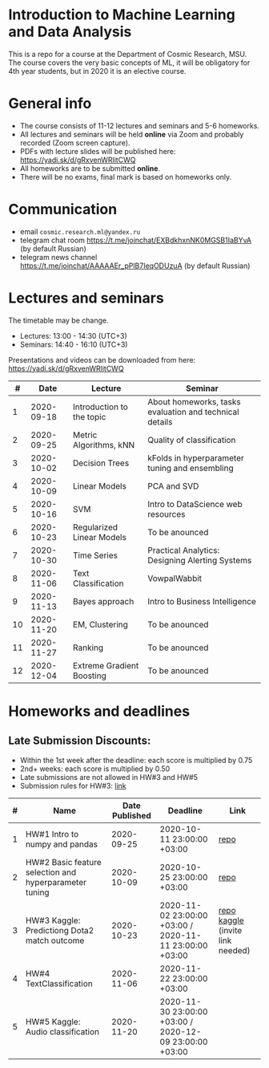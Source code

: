 # Introduction to Machine Learning and Data Analysis

This is a repo for a course at the Department of Cosmic Research, MSU. The course covers the very basic concepts of ML, it will be obligatory for 4th year students, but in 2020 it is an elective course.

# General info
- The course consists of 11-12 lectures and seminars and 5-6 homeworks.
- All lectures and seminars will be held **online** via Zoom and probably recorded (Zoom screen capture).
- PDFs with lecture slides will be published here: https://yadi.sk/d/gRxvenWRlitCWQ
- All homeworks are to be submitted **online**.
- There will be no exams, final mark is based on homeworks only.

# Communication
- email `cosmic.research.ml@yandex.ru`
- telegram chat room https://t.me/joinchat/EXBdkhxnNK0MGSB1IaBYvA (by default Russian)
- telegram news channel https://t.me/joinchat/AAAAAEr_pPlB7IeqODUzuA (by default Russian)


# Lectures and seminars
The timetable may be change.
- Lectures: 13:00 - 14:30 (UTC+3)
- Seminars: 14:40 - 16:10 (UTC+3)

Presentations and videos can be downloaded from here: https://yadi.sk/d/gRxvenWRlitCWQ

| #  | Date | Lecture | Seminar |
| -- | ---- | ------- | ------- |
| 1  | 2020-09-18 | Introduction to the topic | About homeworks, tasks evaluation and technical details |
| 2  | 2020-09-25 | Metric Algorithms, kNN | Quality of classification |
| 3  | 2020-10-02 | Decision Trees | kFolds in hyperparameter tuning and ensembling |
| 4  | 2020-10-09 | Linear Models | PCA and SVD |
| 5  | 2020-10-16 | SVM | Intro to DataScience web resources|
| 6  | 2020-10-23 | Regularized Linear Models | To be anounced |
| 7  | 2020-10-30 | Time Series | Practical Analytics: Designing Alerting Systems |
| 8  | 2020-11-06 | Text Classification | VowpalWabbit |
| 9  | 2020-11-13 | Bayes approach | Intro to Business Intelligence |
| 10 | 2020-11-20 | EM, Clustering| To be anounced |
| 11 | 2020-11-27 | Ranking | To be anounced |
| 12 | 2020-12-04 | Extreme Gradient Boosting | To be anounced |



# Homeworks and deadlines

## Late Submission Discounts:
- Within the 1st week after the deadline: each score is multiplied by 0.75
- 2nd+ weeks: each score is multiplied by 0.50
- Late submissions are not allowed in HW#3 and HW#5
- Submission rules for HW#3: [link](https://github.com/cosmic-research-ml-edu/cosmic.research.intro.ml/tree/master/homeworks/hw03)

| #   | Name | Date Published | Deadline |  Link |
| --- | ---- | -------------- | -------- | -- |
| 1  | HW#1  Intro to numpy and pandas| 2020-09-25 | 2020-10-11 23:00:00 +03:00 | [repo](https://github.com/cosmic-research-ml-edu/cosmic.research.intro.ml/tree/master/homeworks/hw01)|
| 2  | HW#2  Basic feature selection and hyperparameter tuning | 2020-10-09 | 2020-10-25 23:00:00 +03:00 | [repo](https://github.com/cosmic-research-ml-edu/cosmic.research.intro.ml/tree/master/homeworks/hw02)|
| 3  | HW#3  Kaggle: Predictiong Dota2 match outcome | 2020-10-23| 2020-11-02 23:00:00 +03:00 / 2020-11-11 23:00:00 +03:00| [repo](https://github.com/cosmic-research-ml-edu/cosmic.research.intro.ml/tree/master/homeworks/hw03) [kaggle](https://www.kaggle.com/c/cosmicresearchml-lab03-v20/leaderboard) (invite link needed)|
| 4  | HW#4  TextClassification | 2020-11-06 | 2020-11-22 23:00:00 +03:00 |
| 5  | HW#5  Kaggle: Audio classification | 2020-11-20 | 2020-11-30 23:00:00 +03:00 / 2020-12-09 23:00:00 +03:00|

